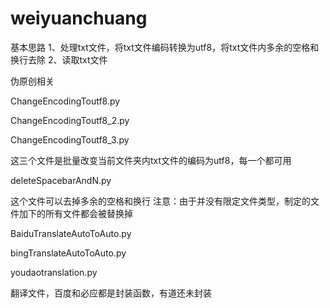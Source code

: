 # weiyuanchuang

基本思路
1、处理txt文件，将txt文件编码转换为utf8，将txt文件内多余的空格和换行去除
2、读取txt文件


伪原创相关

ChangeEncodingToutf8.py

ChangeEncodingToutf8_2.py

ChangeEncodingToutf8_3.py

这三个文件是批量改变当前文件夹内txt文件的编码为utf8，每一个都可用

deleteSpacebarAndN.py

这个文件可以去掉多余的空格和换行
注意：由于并没有限定文件类型，制定的文件加下的所有文件都会被替换掉

BaiduTranslateAutoToAuto.py

bingTranslateAutoToAuto.py

youdaotranslation.py

翻译文件，百度和必应都是封装函数，有道还未封装
